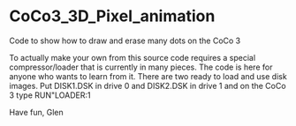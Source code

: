 # CoCo3_3D_Pixel_animation
Code to show how to draw and erase many dots on the CoCo 3

To actually make your own from this source code requires a special compressor/loader that is currently in many pieces.  The code is here for anyone who wants to learn from it.  There are two ready to load and use disk images.  Put DISK1.DSK in drive 0 and DISK2.DSK in drive 1 and on the CoCo 3 type RUN"LOADER:1

Have fun,
Glen
